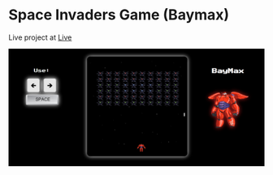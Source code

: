 <h1>Space Invaders Game (Baymax)</h1>
Live project at <a href="https://anca200.github.io/Space-Invaders-Game/">Live</a>
<br/>

![Space Invaders Game](images/Cover.png)
